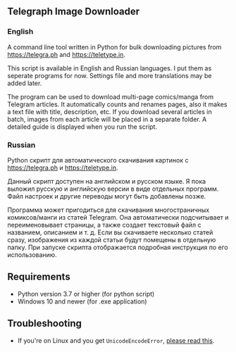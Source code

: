 ## Telegraph Image Downloader

### English

A command line tool written in Python for bulk downloading pictures from https://telegra.ph and https://teletype.in.

This script is available in English and Russian languages. I put them as seperate programs for now. Settings file and more translations may be added later.

The program can be used to download multi-page comics/manga from Telegram articles. It automatically counts and renames pages, also it makes a text file with title, description, etc. If you download several articles in batch, images from each article will be placed in a separate folder. A detailed guide is displayed when you run the script.

### Russian

Python скрипт для автоматического скачивания картинок с https://telegra.ph и https://teletype.in.

Данный скрипт доступен на английском и русском языке. Я пока выложил русскую и английскую версии в виде отдельных программ. Файл настроек и другие переводы могут быть добавлены позже.

Программа может пригодиться для скачивания многостраничных комиксов/манги из статей Telegram. Она автоматически подсчитывает и переименовывает страницы, а также создает текстовый файл с названием, описанием и т. д. Если вы скачиваете несколько статей сразу, изображения из каждой статьи будут помещены в отдельную папку. При запуске скрипта отображается подробная инструкция по его использованию.

## Requirements
- Python version 3.7 or higher (for python script)
- Windows 10 and newer (for .exe application)

## Troubleshooting
- If you're on Linux and you get `UnicodeEncodeError`, [please read this](https://github.com/ARTEZON/telegraph-image-downloader/issues/2#issuecomment-1345519587).

